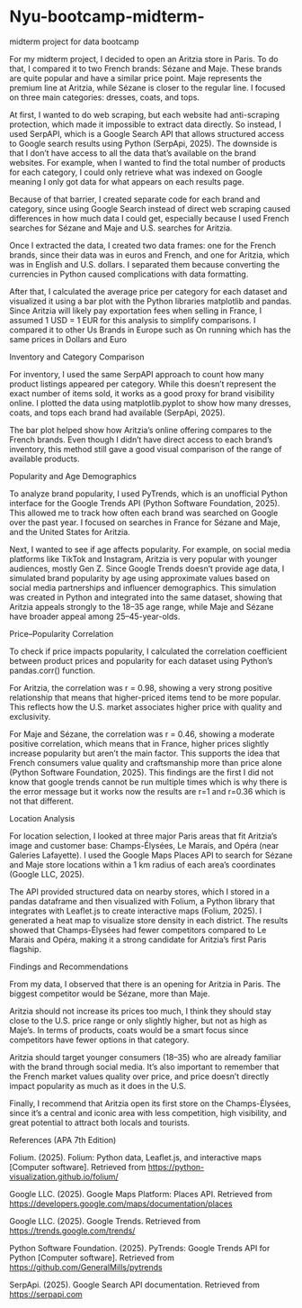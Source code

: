 # Nyu-bootcamp-midterm-
midterm project for data bootcamp 


For my midterm project, I decided to open an Aritzia store in Paris. To do that, I compared it to two French brands: Sézane and Maje. These brands are quite popular and have a similar price point. Maje represents the premium line at Aritzia, while Sézane is closer to the regular line. I focused on three main categories: dresses, coats, and tops.

At first, I wanted to do web scraping, but each website had anti-scraping protection, which made it impossible to extract data directly. So instead, I used SerpAPI, which is a Google Search API that allows structured access to Google search results using Python (SerpApi, 2025). The downside is that I don’t have access to all the data that’s available on the brand websites. For example, when I wanted to find the total number of products for each category, I could only retrieve what was indexed on Google meaning I only got data for what appears on each results page.

Because of that barrier, I created separate code for each brand and category, since using Google Search instead of direct web scraping caused differences in how much data I could get, especially because I used French searches for Sézane and Maje and U.S. searches for Aritzia.

Once I extracted the data, I created two data frames: one for the French brands, since their data was in euros and French, and one for Aritzia, which was in English and U.S. dollars. I separated them because converting the currencies in Python caused complications with data formatting.

After that, I calculated the average price per category for each dataset and visualized it using a bar plot with the Python libraries matplotlib and pandas. Since Aritzia will likely pay exportation fees when selling in France, I assumed 1 USD = 1 EUR for this analysis to simplify comparisons. I compared it to other Us Brands in Europe such as On running which has the same prices in Dollars and Euro

Inventory and Category Comparison

For inventory, I used the same SerpAPI approach to count how many product listings appeared per category. While this doesn’t represent the exact number of items sold, it works as a good proxy for brand visibility online. I plotted the data using matplotlib.pyplot to show how many dresses, coats, and tops each brand had available (SerpApi, 2025).

The bar plot helped show how Aritzia’s online offering compares to the French brands. Even though I didn’t have direct access to each brand’s inventory, this method still gave a good visual comparison of the range of available products.

Popularity and Age Demographics

To analyze brand popularity, I used PyTrends, which is an unofficial Python interface for the Google Trends API (Python Software Foundation, 2025). This allowed me to track how often each brand was searched on Google over the past year. I focused on searches in France for Sézane and Maje, and the United States for Aritzia.

Next, I wanted to see if age affects popularity. For example, on social media platforms like TikTok and Instagram, Aritzia is very popular with younger audiences, mostly Gen Z. Since Google Trends doesn’t provide age data, I simulated brand popularity by age using approximate values based on social media partnerships and influencer demographics. This simulation was created in Python and integrated into the same dataset, showing that Aritzia appeals strongly to the 18–35 age range, while Maje and Sézane have broader appeal among 25–45-year-olds.

Price–Popularity Correlation

To check if price impacts popularity, I calculated the correlation coefficient between product prices and popularity for each dataset using Python’s pandas.corr() function.

For Aritzia, the correlation was r = 0.98, showing a very strong positive relationship that means that higher-priced items tend to be more popular. This reflects how the U.S. market associates higher price with quality and exclusivity.

For Maje and Sézane, the correlation was r = 0.46, showing a moderate positive correlation, which means that in France, higher prices slightly increase popularity but aren’t the main factor. This supports the idea that French consumers value quality and craftsmanship more than price alone (Python Software Foundation, 2025). This findings are the first I did not know that google trends cannot be run multiple times which is why there is the error message but it works now the results are r=1 and r=0.36 which is not that different. 

Location Analysis

For location selection, I looked at three major Paris areas that fit Aritzia’s image and customer base: Champs-Élysées, Le Marais, and Opéra (near Galeries Lafayette). I used the Google Maps Places API to search for Sézane and Maje store locations within a 1 km radius of each area’s coordinates (Google LLC, 2025).

The API provided structured data on nearby stores, which I stored in a pandas dataframe and then visualized with Folium, a Python library that integrates with Leaflet.js to create interactive maps (Folium, 2025). I generated a heat map to visualize store density in each district. The results showed that Champs-Élysées had fewer competitors compared to Le Marais and Opéra, making it a strong candidate for Aritzia’s first Paris flagship.

Findings and Recommendations

From my data, I observed that there is an opening for Aritzia in Paris. The biggest competitor would be Sézane, more than Maje.


Aritzia should not increase its prices too much, I think they should stay close to the U.S. price range or only slightly higher, but not as high as Maje’s. In terms of products, coats would be a smart focus since competitors have fewer options in that category.

Aritzia should target younger consumers (18–35) who are already familiar with the brand through social media. It’s also important to remember that the French market values quality over price, and price doesn’t directly impact popularity as much as it does in the U.S.

Finally, I recommend that Aritzia open its first store on the Champs-Élysées, since it’s a central and iconic area with less competition, high visibility, and great potential to attract both locals and tourists.

References (APA 7th Edition)

Folium. (2025). Folium: Python data, Leaflet.js, and interactive maps [Computer software]. Retrieved from https://python-visualization.github.io/folium/

Google LLC. (2025). Google Maps Platform: Places API. Retrieved from https://developers.google.com/maps/documentation/places

Google LLC. (2025). Google Trends. Retrieved from https://trends.google.com/trends/

Python Software Foundation. (2025). PyTrends: Google Trends API for Python [Computer software]. Retrieved from https://github.com/GeneralMills/pytrends

SerpApi. (2025). Google Search API documentation. Retrieved from https://serpapi.com

